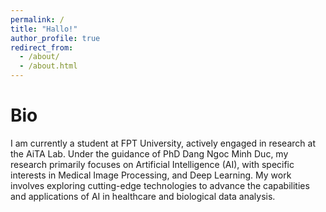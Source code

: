 ```yaml
---
permalink: /
title: "Hallo!"
author_profile: true
redirect_from: 
  - /about/
  - /about.html
---
```



Bio
======
I am currently a student at FPT University, actively engaged in research at the AiTA Lab. Under the guidance of PhD Dang Ngoc Minh Duc, my research primarily focuses on Artificial Intelligence (AI), with specific interests in Medical Image Processing, and Deep Learning. My work involves exploring cutting-edge technologies to advance the capabilities and applications of AI in healthcare and biological data analysis.

